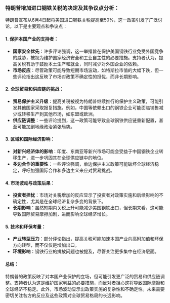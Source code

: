 ### 特朗普增加进口钢铁关税的决定及其争议点分析：

特朗普宣布从6月4日起将美国进口钢铁关税提高至50%，这一政策引发了广泛讨论，以下是主要观点和争议点：

#### 1. **保护本国产业的支持者：**
   - **国家安全优先**：许多评论强调，这一举措旨在保护美国钢铁行业免受外国竞争的威胁，被视为维护国家经济安全和工业自主性的必要措施。支持者认为，提高关税有助于鼓励本土生产和就业，同时减少对外国企业的依赖。
   - **市场反应**：尽管政策可能导致短期市场波动，如特斯拉市值的大幅下跌，但一些评论指出这反映了市场对政策不确定性的担忧，而非长期影响。

#### 2. **全球贸易和供应链的挑战：**
   - **贸易保护主义升级**：提高关税被视为特朗普继续推行的保护主义政策，可能引发其他国家采取报复措施。例如，中国等依赖出口的钢铁企业可能面临销售减少或转移生产到其他市场，如东盟或欧洲。
   - **供应链调整**：一些评论提到，这一政策可能导致全球钢铁供应链重新配置，甚至可能加剧地缘政治紧张局势。

#### 3. **区域和国际经济影响：**
   - **对新兴经济体的影响**：印度、东南亚等新兴市场可能会受益于中国钢铁企业转移生产，进一步巩固其在全球供应链中的地位。
   - **多边合作的重要性**：一些评论强调，单边保护主义政策可能破坏全球经济稳定，呼吁加强国际合作和多边主义来应对贸易挑战。

#### 4. **市场波动与政策后果：**
   - **投资者担忧**：市场对关税增加的反应显示了投资者对政策实施和后续影响的不确定性，尤其是在全球经济复杂多变的背景下。
   - **长期影响**：虽然短期内关税上升可能减少美国钢铁出口，但长期来看，这可能导致国际贸易摩擦加剧，进而影响全球经济增长。

#### 5. **技术和环保考量：**
   - **产业转型压力**：部分评论指出，提高关税可能加速本国产业向高附加值和环保方向转型，而不仅仅是增加出口。
   - **环境影响**：钢铁行业的排放问题也被提及，尽管关注更多集中在经济层面。

#### 总结：
特朗普的政策反映了对本国产业保护的立场，但可能引发更广泛的贸易和供应链调整。支持者认为这是维护国家利益的必要措施，而反对者担心这将导致国际摩擦和全球经济不稳定。此外，市场波动显示出政策实施的复杂性和不确定性。未来需要密切关注各方的反应及这些政策对全球贸易格局的长远影响。